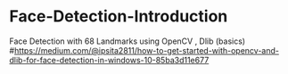 # Face-Detection-Introduction
Face Detection with 68 Landmarks using OpenCV , Dlib (basics)
#https://medium.com/@ipsita2811/how-to-get-started-with-opencv-and-dlib-for-face-detection-in-windows-10-85ba3d11e677
